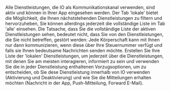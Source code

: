 Alle Dienstleistungen, die IO als Kommunikationskanal verwenden, sind aktiv und können in Ihrer App eingesehen werden. Der Tab 'lokale' bietet die Möglichkeit, die Ihnen nächststehenden Dienstleistungen zu filtern und hervorzuheben, Sie können allerdings jederzeit die vollständige Liste im Tab 'alle' einsehen. Die Tatsache, dass Sie die vollständige Liste der aktiven Dienstleistungen sehen, bedeutet nicht, dass Sie von den Dienstleistungen, die Sie nicht betreffen, gestört werden: Jede Körperschaft kann mit Ihnen nur dann kommunizieren, wenn diese über Ihre Steuernummer verfügt und falls sie Ihnen bedeutsame Nachrichten senden möchte.
Erstellen Sie Ihre Liste der 'lokalen' Dienstleistungen, um jederzeit über die Dienstleistungen, mit denen Sie am meisten interagieren, informiert zu sein und verwenden Sie die in jeder Dienstleistung enthaltenen Vorzugsoptionen, um zu entscheiden, ob Sie dese Dienstleistung innerhalb von IO verwenden (Aktivierung und Deaktivierung) und wie Sie die Mitteilungen erhalten möchten (Nachricht in der App, Push-Mitteilung, Forward E-Mail).